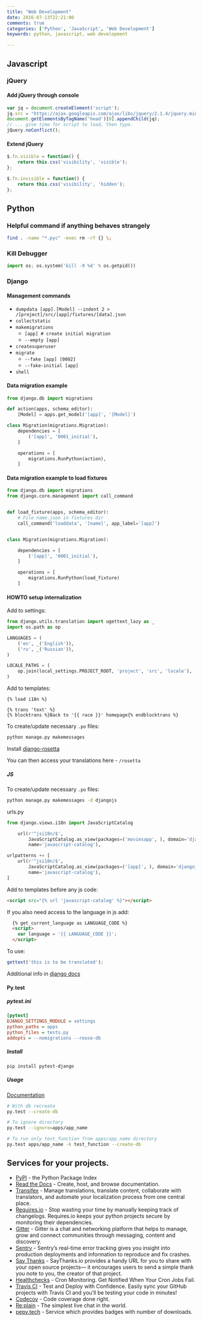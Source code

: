 ```yaml
---
title: "Web Development"
date: 2016-07-13T22:21:00
comments: true
categories: ['Python', 'JavaScript', 'Web Development']
keywords: python, javascript, web development

---
```

## Javascript

### jQuery
#### Add jQuery through console

```javascript
var jq = document.createElement('script');
jq.src = "https://ajax.googleapis.com/ajax/libs/jquery/2.1.4/jquery.min.js";
document.getElementsByTagName('head')[0].appendChild(jq);
// ... give time for script to load, then type.
jQuery.noConflict();
```

#### Extend jQuery

```javascript
$.fn.visible = function() {
    return this.css('visibility', 'visible');
};

$.fn.invisible = function() {
    return this.css('visibility', 'hidden');
};
```

## Python

### Helpful command if anything behaves strangely
```bash
find . -name "*.pyc" -exec rm -rf {} \;
```

### Kill Debugger
```python
import os; os.system('kill -9 %d' % os.getpid())
```

### Django

#### Management commands

* `dumpdata [app].[Model] --indent 2 > /[project]/src/[app]/fixtures/[data].json`
* `collectstatic`
* `makemigrations`
    - `[app] # create initial migration`
    - `--empty [app]`
* `createsuperuser`
* `migrate`
    - `--fake [app] [0002]`
    - `--fake-initial [app]`
* `shell`

#### Data migration example
```python
from django.db import migrations

def action(apps, schema_editor):
    [Model] = apps.get_model('[app]', '[Model]')

class Migration(migrations.Migration):
    dependencies = [
        ('[app]', '0001_initial'),
    ]

    operations = [
        migrations.RunPython(action),
    ]
```

#### Data migration example to load fixtures

```python
from django.db import migrations
from django.core.management import call_command


def load_fixture(apps, schema_editor):
    # File name.json in fixtures dir
    call_command('loaddata', '[name]', app_label='[app]')


class Migration(migrations.Migration):

    dependencies = [
        ('[app]', '0001_initial'),
    ]

    operations = [
        migrations.RunPython(load_fixture)
    ]
```

#### HOWTO setup internalization
Add to settings:

```python
from django.utils.translation import ugettext_lazy as _
import os.path as op

LANGUAGES = (
    ('en', _('English')),
    ('ru', _('Russian')),
)

LOCALE_PATHS = (
    op.join(local_settings.PROJECT_ROOT, 'project', 'src', 'locale'),
)
```

Add to templates:

```
{% load i18n %}

{% trans 'text' %}
{% blocktrans %}Back to '{{ race }}' homepage{% endblocktrans %}
```

To create/update necessary `.po` files:

```bash
python manage.py makemessages
```

Install [django-rosetta](https://pypi.python.org/pypi/django-rosetta)

You can then access your translations here - `/rosetta`

##### JS

To create/update necessary `.po` files:

```bash
python manage.py makemessages -d djangojs
```

urls.py

```python
from django.views.i18n import JavaScriptCatalog

    url(r'^jsi18n/$',
        JavaScriptCatalog.as_view(packages=('moviesapp', ), domain='djangojs'),
        name='javascript-catalog'),

urlpatterns += [
    url(r'^jsi18n/$',
        JavaScriptCatalog.as_view(packages=('[app]', ), domain='djangojs'),
        name='javascript-catalog'),
]
```

Add to templates before any js code:

```html
<script src="{% url 'javascript-catalog' %}"></script>
```

If you also need access to the language in js add:

```html
  {% get_current_language as LANGUAGE_CODE %}
  <script>
    var language = '{{ LANGUAGE_CODE }}';
  </script>
```

To use:

```js
gettext('this is to be translated');
```

Additional info in [django docs](https://docs.djangoproject.com/en/dev/topics/i18n/translation/)

#### Py.test

##### pytest.ini

```ini
[pytest]
DJANGO_SETTINGS_MODULE = settings
python_paths = apps
python_files = tests.py
addopts = --nomigrations --reuse-db
```

##### Install
```bash
pip install pytest-django
```

##### Usage
[Documentation](http://pytest.org/latest/usage.html#usage)

```bash
# With db recreate
py.test --create-db

# To ignore directory
py.test --ignore=apps/app_name

# To run only test_function from apps/app_name directory
py.test apps/app_name -k test_function --create-db
```

## Services for your projects.
* [PyPI](https://pypi.python.org) - the Python Package Index
* [Read the Docs](https://readthedocs.io) - Create, host, and browse documentation.
* [Transifex](https://www.transifex.com/) - Manage translations, translate content, collaborate with translators, and automate your localization process from one central place.
* [Requires.io](https://requires.io/) - Stop wasting your time by manually keeping track of changelogs. Requires.io keeps your python projects secure by monitoring their dependencies.
* [Gitter](https://gitter.im/) - Gitter is a chat and networking platform that helps to manage, grow and connect communities through messaging, content and discovery.
* [Sentry](https://sentry.io) - Sentry’s real-time error tracking gives you insight into production deployments and information to reproduce and fix crashes.
* [Say Thanks](https://saythanks.io/) - SayThanks.io provides a handy URL for you to share with your open source projects— it encourages users to send a simple thank you note to you, the creator of that project.
* [Healthchecks](https://healthchecks.io/) - Cron Monitoring. Get Notified When Your Cron Jobs Fail.
* [Travis CI](https://travis-ci.org) - Test and Deploy with Confidence. Easily sync your GitHub projects with Travis CI and you’ll be testing your code in minutes!
* [Codecov](https://codecov.io) - Code coverage done right.
* [Re:plain](https://replain.cc) - The simplest live chat in the world.
* [pepy.tech](https://pepy.tech/) - Service which provides badges with number of downloads.